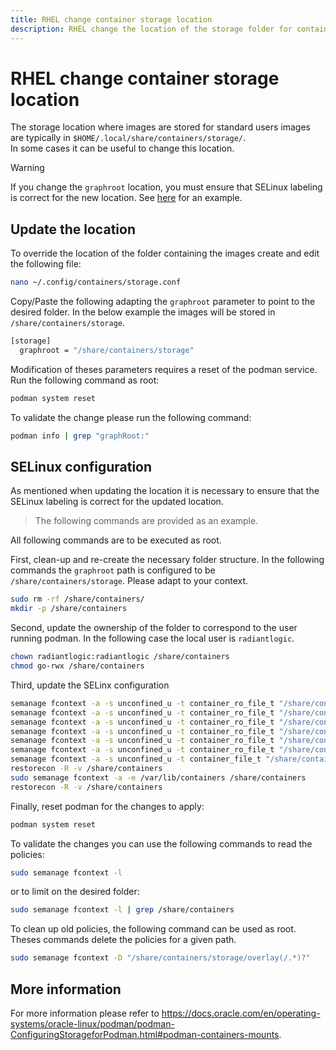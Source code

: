```yaml
---
title: RHEL change container storage location
description: RHEL change the location of the storage folder for containers
---
```


# RHEL change container storage location

The storage location where images are stored for standard users images are typically in `$HOME/.local/share/containers/storage/`.  
In some cases it can be useful to change this location.

> [!warning]  
> If you change the `graphroot` location, you must ensure that SELinux labeling is correct for the new location. See [here](#selinux-configuration) for an example.  

## Update the location

To override the location of the folder containing the images create and edit the following file:  

```sh
nano ~/.config/containers/storage.conf 
```

Copy/Paste the following adapting the `graphroot` parameter to point to the desired folder. In the below example the images will be stored in `/share/containers/storage`.

```sh
[storage]
  graphroot = "/share/containers/storage"
```

Modification of theses parameters requires a reset of the podman service. Run the following command as root:

```sh
podman system reset
```

To validate the change please run the following command:

```sh
podman info | grep "graphRoot:"
```

## SELinux configuration

As mentioned when updating the location it is necessary to ensure that the SELinux labeling is correct for the updated location.  

> The following commands are provided as an example.

All following commands are to be executed as root.

First, clean-up and re-create the necessary folder structure. In the following commands the `graphroot` path is configured to be `/share/containers/storage`. Please adapt to your context.

```sh
sudo rm -rf /share/containers/
mkdir -p /share/containers
```

Second, update the ownership of the folder to correspond to the user running podman. In the following case the local user is `radiantlogic`.

```sh
chown radiantlogic:radiantlogic /share/containers
chmod go-rwx /share/containers
```

Third, update the SELinx configuration  

```sh
semanage fcontext -a -s unconfined_u -t container_ro_file_t "/share/containers/storage/overlay(/.*)?"
semanage fcontext -a -s unconfined_u -t container_ro_file_t "/share/containers/storage/overlay-images(/.*)?"
semanage fcontext -a -s unconfined_u -t container_ro_file_t "/share/containers/storage/overlay-layers(/.*)?"
semanage fcontext -a -s unconfined_u -t container_ro_file_t "/share/containers/storage/overlay2(/.*)?"
semanage fcontext -a -s unconfined_u -t container_ro_file_t "/share/containers/storage/overlay2-images(/.*)?"
semanage fcontext -a -s unconfined_u -t container_ro_file_t "/share/containers/storage/overlay2-layers(/.*)?"
semanage fcontext -a -s unconfined_u -t container_file_t "/share/containers/storage/volumes/[^/]*/.*"
restorecon -R -v /share/containers
sudo semanage fcontext -a -e /var/lib/containers /share/containers
restorecon -R -v /share/containers
```

Finally, reset podman for the changes to apply:

```sh
podman system reset
```

To validate the changes you can use the following commands to read the policies:

```sh
sudo semanage fcontext -l
```

or to limit on the desired folder:

```sh
sudo semanage fcontext -l | grep /share/containers
```

To clean up old policies, the following command can be used as root. Theses commands delete the policies for a given path.  

```sh  
sudo semanage fcontext -D "/share/containers/storage/overlay(/.*)?"
```

## More information

For more information please refer to https://docs.oracle.com/en/operating-systems/oracle-linux/podman/podman-ConfiguringStorageforPodman.html#podman-containers-mounts.  
